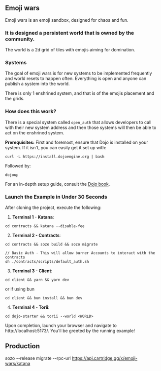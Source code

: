 ## Emoji wars

Emoji wars is an emoji sandbox, designed for chaos and fun.

### It is designed a persistent world that is owned by the community.

The world is a 2d grid of tiles with emojis aiming for domination.

### Systems

The goal of emoji wars is for new systems to be implemented frequently and world resets to happen often. Everything is open and anyone can publish a system into the world.

There is only 1 enshrined system, and that is of the emojis placement and the grids.

### How does this work?

There is a special system called `open_auth` that allows developers to call with their new system address and then those systems will then be able to act on the enshrined system.


**Prerequisites:** First and foremost, ensure that Dojo is installed on your system. If it isn't, you can easily get it set up with:

```console
curl -L https://install.dojoengine.org | bash
```

Followed by:

```console
dojoup    
```

For an in-depth setup guide, consult the [Dojo book](https://book.dojoengine.org/getting-started/quick-start.html).

### Launch the Example in Under 30 Seconds

After cloning the project, execute the following:

1. **Terminal 1 - Katana**:

```console
cd contracts && katana --disable-fee
```

2. **Terminal 2 - Contracts**:

```console
cd contracts && sozo build && sozo migrate

// Basic Auth - This will allow burner Accounts to interact with the contracts
sh ./contracts/scripts/default_auth.sh
```

3. **Terminal 3 - Client**:

```console
cd client && yarn && yarn dev
```

or if using bun

```console
cd client && bun install && bun dev
```

4. **Terminal 4 - Torii**:

```console
cd dojo-starter && torii --world <WORLD>
```

Upon completion, launch your browser and navigate to http://localhost:5173/. You'll be greeted by the running example!


## Production
sozo --release migrate --rpc-url https://api.cartridge.gg/x/emoji-wars/katana